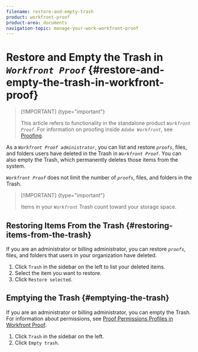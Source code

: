 ```yaml
---
filename: restore-and-empty-trash
product: workfront-proof
product-area: documents
navigation-topic: manage-your-work-workfront-proof
---
```




# Restore and Empty the Trash in *`Workfront Proof`* {#restore-and-empty-the-trash-in-workfront-proof}



>[!IMPORTANT] {type="important"}
>
>This article refers to functionality in the standalone product *`Workfront Proof`*. For information on proofing inside *`Adobe Workfront`*, see [Proofing](_proofing.md).


As a *`Workfront Proof administrator`*, you can list and restore *`proofs`*, files, and folders users have deleted in the Trash in *`Workfront Proof`*.&nbsp;You can also empty the Trash, which permanently deletes those items from the system.


*`Workfront Proof`* does not limit the number of *`proofs`*, files, and folders in the Trash.


>[!IMPORTANT] {type="important"}
>
>Items in your *`Workfront`* Trash count toward your storage space.




## Restoring Items From the Trash {#restoring-items-from-the-trash}

If you are an administrator or billing administrator, you can restore  *`proofs`*, files, and folders that users in your organization have deleted.



1. Click `Trash`&nbsp;in the sidebar on the left to list your deleted items.
1. Select the item you want to restore.
1. Click `Restore selected`.




## Emptying the Trash {#emptying-the-trash}

If you are an administrator or billing administrator, you can empty the Trash. For information about permissions, see [Proof Permissions Profiles in Workfront Proof](proof-perm-profiles-in-wp.md).



1. Click `Trash`&nbsp;in the sidebar on the left.
1. Click `Empty trash`.


